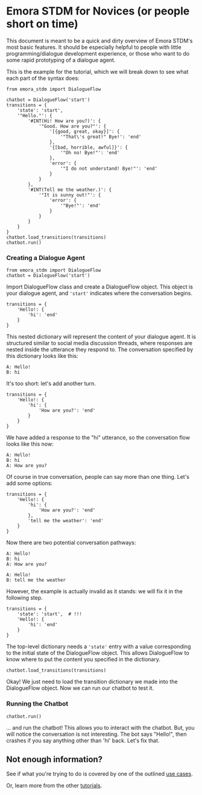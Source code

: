 
# Emora STDM for Novices (or people short on time)

This document is meant to be a quick and dirty overview of Emora STDM's most basic features.
It should be especially helpful to people with little programming/dialogue development experience, 
or those who want to do some rapid prototyping of a dialogue agent.

This is the example for the tutorial, which we will break down to see what each part of the syntax does:

```python3
from emora_stdm import DialogueFlow

chatbot = DialogueFlow('start')
transitions = {
    'state': 'start',
    '"Hello."': {
        '#INT(Hi! How are you?)': {
            '"Good. How are you?"': {
                '[{good, great, okay}]': {
                    '"That\'s great!" Bye!': 'end'
                },
                '{[bad, horrible, awful]}': {
                    '"Oh no! Bye!"': 'end'
                },
                'error': {
                    '"I do not understand! Bye!"': 'end'
                }
            }
        },
        '#INT(Tell me the weather.)': {
            '"It is sunny out!"': {
                'error': {
                    '"Bye!"': 'end'
                }
            }
        }
    }
}
chatbot.load_transitions(transitions)
chatbot.run()
```

### Creating a Dialogue Agent

```python3
from emora_stdm import DialogueFlow
chatbot = DialogueFlow('start')
```
Import DialogueFlow class and create a DialogueFlow object.
This object is your dialogue agent, and `'start'` indicates where the conversation begins.

```python3
transitions = {
    'Hello!: {
        'hi': 'end'
    }
}
```
This nested dictionary will represent the content of your dialogue agent.
It is structured similar to social media discussion threads, where responses are nested inside the utterance they respond to.
The conversation specified by this dictionary looks like this:
```
A: Hello!
B: hi
```
It's too short: let's add another turn.


```python3
transitions = {
    'Hello!: {
        'hi': {
            'How are you?': 'end'
        }
    }
}
```
We have added a response to the "hi" utterance, so the conversation flow looks like this now:
```
A: Hello!
B: hi
A: How are you?
```
Of course in true conversation, people can say more than one thing. Let's add some options:

```python3
transitions = {
    'Hello!: {
        'hi': {
            'How are you?': 'end'
        },
        'tell me the weather': 'end'
    }
}
```

Now there are two potential conversation pathways:
```
A: Hello!
B: hi
A: How are you?
```
```
A: Hello!
B: tell me the weather
```

However, the example is actually invalid as it stands: we will fix it in the following step.

```python3
transitions = {
    'state': 'start',  # !!!
    'Hello!: {
        'hi': 'end'
    }
}
```
The top-level dictionary needs a `'state'` entry with a value corresponding to the initial state of the DialogueFlow object. 
This allows DialogueFlow to know where to put the content you specified in the dictionary.

```python3
chatbot.load_transitions(transitions)
```
Okay! We just need to load the transition dictionary we made into the DialogueFlow object.
Now we can run our chatbot to test it.

### Running the Chatbot

```python3
chatbot.run()
```
... and run the chatbot! 
This allows you to interact with the chatbot.
But, you will notice the conversation is not interesting.
The bot says "Hello!", then crashes if you say anything other than 'hi' back.
Let's fix that.


## Not enough information?

See if what you're trying to do is covered by one of the outlined [use cases](https://github.com/emora-chat/emora_stdm/blob/master/README.md#specific-use-cases).

Or, learn more from the other [tutorials](https://github.com/emora-chat/emora_stdm/blob/master/README.md#tutorials).
